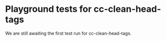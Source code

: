 # Playground tests for cc-clean-head-tags
We are still awaiting the first test run for cc-clean-head-tags.
